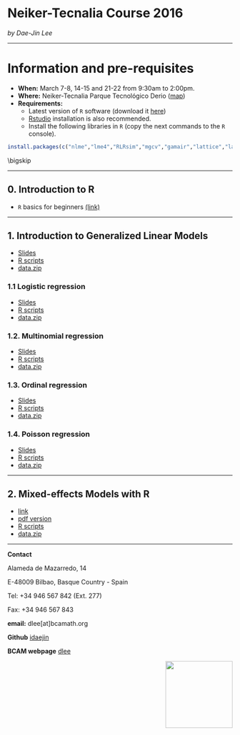 # **Neiker-Tecnalia Course 2016**
*by Dae-Jin Lee*  
  


----------------------------

# Information and pre-requisites

* **When:** March 7-8, 14-15 and 21-22 from 9:30am to 2:00pm.
* **Where:** Neiker-Tecnalia Parque Tecnológico Derio ([map](https://www.google.es/maps/place/NEIKER-Tecnalia/@43.291225,-2.875765,15z/data=!4m2!3m1!1s0x0:0xb517b13250614601?sa=X&ved=0ahUKEwjJzZKKzu_KAhWF7RQKHa2xDCoQ_BIIcjAN))
* **Requirements:**
    * Latest version of `R` software (download it [here](https://www.r-project.org))
    * [Rstudio](https://www.rstudio.com) installation is also recommended.
    * Install the following libraries in `R` (copy the next commands to the `R` console).

```r
install.packages(c("nlme","lme4","RLRsim","mgcv","gamair","lattice","latticeExtra","grDevices","sm"))
```

\bigskip

-------------------------------------------------

## 0. Introduction to R 

* `R` basics for beginners [(link)](http://idaejin.github.io/bcam-courses/rbasics)

--------------------------------------------------

## 1. Introduction to Generalized Linear Models

* [Slides](http://idaejin.github.io/bcam-courses/neiker-2016/material/1_Intro/Intro.pdf)
* [R scripts](http://idaejin.github.io/bcam-courses/neiker-2016/material/1_Intro/R-code/Intro.R)
* [data.zip](http://idaejin.github.io/bcam-courses/neiker-2016/material/1_Intro/R-code/data.zip)

### 1.1 Logistic regression

* [Slides](http://idaejin.github.io/bcam-courses/neiker-2016/material/2_Logistic_regression/LogReg.pdf)
* [R scripts](http://idaejin.github.io/bcam-courses/neiker-2016/material/2_Logistic_regression/R-code/LogReg.R)
* [data.zip](http://idaejin.github.io/bcam-courses/neiker-2016/material/2_Logistic_regression/R-code/data.zip)


### 1.2. Multinomial regression

* [Slides](http://idaejin.github.io/bcam-courses/neiker-2016/material/3_Multinomial_regression/Multinom.pdf)
* [R scripts](http://idaejin.github.io/bcam-courses/neiker-2016/material/3_Multinomial_regression/R-code/Multinom.R)
* [data.zip](http://idaejin.github.io/bcam-courses/neiker-2016/material/3_Multinomial_regression/R-code/data.zip)


### 1.3. Ordinal regression

* [Slides](http://idaejin.github.io/bcam-courses/neiker-2016/material/4_Ordinal_regression/Ordreg.pdf)
* [R scripts](http://idaejin.github.io/bcam-courses/neiker-2016/material/4_Ordinal_regression/R-code/Ordreg.R)
* [data.zip](http://idaejin.github.io/bcam-courses/neiker-2016/material/4_Ordinal_regression/R-code/data.zip)

### 1.4. Poisson regression

* [Slides](http://idaejin.github.io/bcam-courses/neiker-2016/material/5_Poisson_regression/Poisreg.pdf)
* [R scripts](http://idaejin.github.io/bcam-courses/neiker-2016/material/5_Poisson_regression/R-code/Poisreg.R)
* [data.zip](http://idaejin.github.io/bcam-courses/neiker-2016/material/5_Poisson_regression/R-code/data.zip)


-------------------------------------------------

## 2. Mixed-effects Models with R 

* [link](http://idaejin.github.io/bcam-courses/neiker-2016/mixed-models/)
* [pdf version](http://idaejin.github.io/bcam-courses/neiker-2016/mixed-models/IntroMixedModels.pdf)
* [R scripts](http://idaejin.github.io/bcam-courses/neiker-2016/mixed-models/mixed-models.R)
* [data.zip](http://idaejin.github.io/bcam-courses/neiker-2016/mixed-models/data.zip)

-----------------------------------------------------

**Contact**

Alameda de Mazarredo, 14

E-48009 Bilbao, Basque Country - Spain

Tel: +34 946 567 842 (Ext. 277)

Fax: +34 946 567 843

**email:** dlee[at]bcamath.org

**Github** [idaejin](https://github.com/idaejin/)

**BCAM webpage** [dlee](http://www.bcamath.org/en/people/dlee)

<img src="http://www.bcamath.org/public_images/logo_bcam.jpg" style="width: 150px;" align="right">


